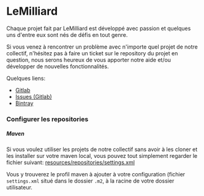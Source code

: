 # LeMilliard

Chaque projet fait par LeMilliard est développé avec passion et quelques uns d'entre eux
sont nés de défis en tout genre.

Si vous venez à rencontrer un problème avec n'importe quel projet de notre collectif,
n'hésitez pas à faire un ticket sur le repository du projet en question, nous serons
heureux de vous apporter notre aide et/ou développer de nouvelles fonctionnalités.

Quelques liens:
* [Gitlab](https://gitlab.com/LeMilliard)
* [Issues (Gitlab)](https://gitlab.com/groups/LeMilliard/-/issues)
* [Bintray](https://bintray.com/lemilliard/maven)

### Configurer les repositories

##### Maven

Si vous voulez utiliser les projets de notre collectif sans avoir à les cloner et les installer
sur votre maven local, vous pouvez tout simplement regarder le fichier suivant:
[resources/repositories/settings.xml](resources/repositories/settings.xml)

Vous y trouverez le profil maven à ajouter à votre configuration
(fichier `settings.xml` situé dans le dossier `.m2`, à la racine de votre dossier utilisateur.